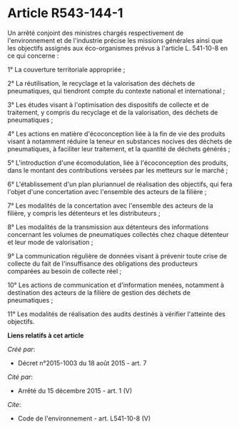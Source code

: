 # Article R543-144-1

Un arrêté conjoint des ministres chargés respectivement de l'environnement et de l'industrie précise les missions générales
ainsi que les objectifs assignés aux éco-organismes prévus à l'article L. 541-10-8 en ce qui concerne :

1° La couverture territoriale appropriée ;

2° La réutilisation, le recyclage et la valorisation des déchets de pneumatiques, qui tiendront compte du contexte national
et international ;

3° Les études visant à l'optimisation des dispositifs de collecte et de traitement, y compris du recyclage et de la
valorisation, des déchets de pneumatiques ;

4° Les actions en matière d'écoconception liée à la fin de vie des produits visant à notamment réduire la teneur en
substances nocives des déchets de pneumatiques, à faciliter leur traitement, et la quantité de déchets générés ;

5° L'introduction d'une écomodulation, liée à l'écoconception des produits, dans le montant des contributions versées par les
metteurs sur le marché ;

6° L'établissement d'un plan pluriannuel de réalisation des objectifs, qui fera l'objet d'une concertation avec l'ensemble
des acteurs de la filière ;

7° Les modalités de la concertation avec l'ensemble des acteurs de la filière, y compris les détenteurs et les
distributeurs ;

8° Les modalités de la transmission aux détenteurs des informations concernant les volumes de pneumatiques collectés chez
chaque détenteur et leur mode de valorisation ;

9° La communication régulière de données visant à prévenir toute crise de collecte du fait de l'insuffisance des obligations
des producteurs comparées au besoin de collecte réel ;

10° Les actions de communication et d'information menées, notamment à destination des acteurs de la filière de gestion des
déchets de pneumatiques ;

11° Les modalités de réalisation des audits destinés à vérifier l'atteinte des objectifs.

**Liens relatifs à cet article**

_Créé par_:

  - Décret n°2015-1003 du 18 août 2015 - art. 7

_Cité par_:

  - Arrêté du 15 décembre 2015 - art. 1 (V)

_Cite_:

  - Code de l'environnement - art. L541-10-8 (V)
